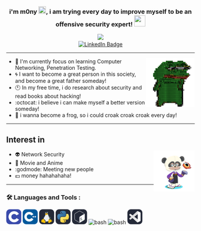 <h3 align="center">i'm m0ny <img src="https://github.com/TheDudeThatCode/TheDudeThatCode/blob/master/Assets/Hi.gif" width="20" height="20">, i am trying every day to improve myself to be an offensive security expert! <img src="https://github.com/TheDudeThatCode/TheDudeThatCode/blob/master/Assets/Mario_Hello_Big.gif" width="30" height="30"></h3>
<div id="header" align="center">
  <img src="https://media.giphy.com/media/uSczV8io3XROU/giphy.gif?cid=790b7611bwhzbxzbwllf7ly1wykln8lw1ptkg1fy7otpygxj&ep=v1_gifs_search&rid=giphy.gif&ct=g" width="100"/>
</div>
<div id="badge" align="center">
   <a href="https://www.linkedin.com/in/yun-mony-231a43266/">
    <img src="https://img.shields.io/badge/LinkedIn-blue?style=for-the-badge&logo=linkedin&logoColor=white" alt="LinkedIn Badge"/>
  </a>
</div>

---
<img src="https://github.com/automainint/automainint/blob/main/pepe.gif" width="130" height="130" align="right">

* 🌱 I'm currently focus on learning Computer Networking, Penetration Testing.
* :cyclone: I want to become a great person in this society, and become a great father someday!
* 🕚 In my free time, i do research about security and read books about hacking!
* :octocat: i believe i can make myself a better version someday!
* :frog: i wanna become a frog, so i could croak croak croak every day!

---
## Interest in

<img src="https://github.com/spidey-mony/image-for-readme/blob/main/octocat.png" align="right" width="110" height="110">

* :alien: Network Security
* :imp: Movie and Anime
* :godmode: Meeting new people
* :dollar: money hahahahaha!


---

### :hammer_and_wrench: Languages and Tools :

<div>
    <img src="https://github.com/tandpfun/skill-icons/blob/main/icons/C.svg" title="C" alt="C" width="40" height="40"/>
    <img src="https://github.com/tandpfun/skill-icons/blob/main/icons/CPP.svg" title="CPP" alt="C++" width="40" height="40"/>
    <img src="https://github.com/tandpfun/skill-icons/blob/main/icons/Linux-Dark.svg" title="linux" alt="linux" width="40" height="40"/>
    <img src="https://github.com/tandpfun/skill-icons/blob/main/icons/Python-Dark.svg" title="python" alt="python" width="40" height="40"/>
    <img src="https://github.com/tandpfun/skill-icons/blob/main/icons/Bash-Dark.svg" title="bash" alt="bash" width="40" height="40"/>
  <img src="https://github.com/tandpfun/skill-icons/blob/main/icons/Windows-Dark.svg" title="window" alt="bash" width="40" height="40"/>
  <img src="https://github.com/tandpfun/skill-icons/blob/main/icons/Kali-Dark.svg" title="kali" alt="bash" width="40" height="40"/>
  <img src="https://github.com/tandpfun/skill-icons/blob/main/icons/VSCode-Dark.svg" title="vscode" alt="bash" width="40" height="40"/>

  
</div>



